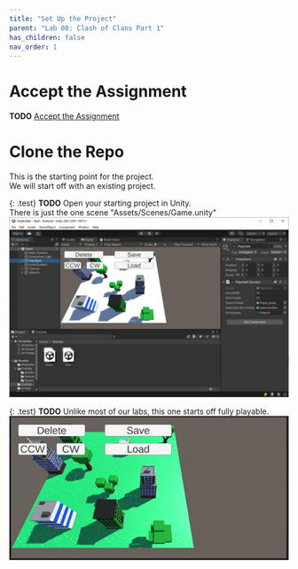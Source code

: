 ```yaml
---
title: "Set Up the Project"
parent: "Lab 08: Clash of Clans Part 1"
has_children: false
nav_order: 1
---
```


# Accept the Assignment
**TODO** [Accept the Assignment](https://classroom.github.com/a/PIcAUCif)

# Clone the Repo
This is the starting point for the project.\
We will start off with an existing project.

{: .test}
**TODO** Open your starting project in Unity.\
There is just the one scene "Assets/Scenes/Game.unity"
![Game Scene](images/lab08/start1.jpg "Game Scene")

{: .test}
**TODO** Unlike most of our labs, this one starts off fully playable.
![Play](images/lab08/start2.jpg "Play")

